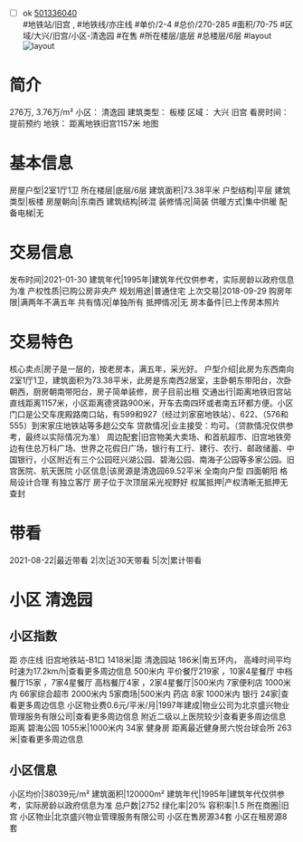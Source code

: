 - [ ] ok [501336040](https://bj.5i5j.com/ershoufang/501336040.html)  
 #地铁站/旧宫 ,  #地铁线/亦庄线
#单价/2-4 #总价/270-285 #面积/70-75   #区域/大兴/旧宫/小区-清逸园 #在售 #所在楼层/底层 #总楼层/6层 #layout 
![layout](http://image2a.5i5j.com/bdir/layout/272381.jpg_P5.jpg) 
# 简介 
 276万,  3.76万/m² 
小区： 清逸园
建筑类型： 板楼
区域： 大兴 旧宫
看房时间： 提前预约
地铁： 距离地铁旧宫1157米 地图
# 基本信息 
 房屋户型|2室1厅1卫
所在楼层|底层/6层
建筑面积|73.38平米
户型结构|平层
建筑类型|板楼
房屋朝向|东南西
建筑结构|砖混
装修情况|简装
供暖方式|集中供暖
配备电梯|无
# 交易信息 
 发布时间|2021-01-30
建筑年代|1995年|建筑年代仅供参考，实际房龄以政府信息为准
产权性质|已购公房非央产
规划用途|普通住宅
上次交易|2018-09-29
购房年限|满两年不满五年
共有情况|单独所有
抵押情况|无
房本备件|已上传房本照片
# 交易特色 
 核心卖点|房子是一层的，按老房本，满五年，采光好。
户型介绍|此房为东西南向2室1厅1卫，建筑面积为73.38平米，此房是东南西2居室，主卧朝东带阳台，次卧朝西，厨房朝南带阳台，房子简单装修，房子目前出租
交通出行|距离地铁旧宫站直线距离1157米，小区距离德贤路900米，开车去南四环或者南五环都方便。小区门口是公交车庑殿路南口站，有599和927（经过刘家窑地铁站）、622、（576和555）到宋家庄地铁站等多趟公交车
贷款情况|业主接受：均可。（贷款情况仅供参考，最终以实际情况为准）
周边配套|旧宫物美大卖场、和首航超市、旧宫地铁旁边有住总万科广场、世界之花假日广场，银行有工行、建行、农行、邮政储蓄、中国银行，小区附近有三个公园旺兴湖公园、碧海公园、南海子公园等多家公园。旧宫医院、航天医院
小区信息|该房源是清逸园69.52平米 全南向户型 四面朝阳 格局设计合理 有独立客厅 房子位于次顶层采光视野好
权属抵押|产权清晰无抵押无查封
# 带看 
 2021-08-22|最近带看	 2|次|近30天带看	 5|次|累计带看
# 小区 清逸园
## 小区指数 
 距 亦庄线 旧宫地铁站-B1口 1418米|距 清逸园站 186米|南五环内， 高峰时间平均时速为17.2km/h|查看更多周边信息
500米内 平价餐厅219家 ，10家4星餐厅
中档餐厅15家 ，7家4星餐厅
高档餐厅4家 ，2家4星餐厅|500米内 7家便利店
1000米内 66家综合超市
2000米内 5家商场|500米内 药店 8家
1000米内 银行 24家|查看更多周边信息
小区物业费0.6元/平米/月|1997年建成|物业公司为北京盛兴物业管理服务有限公司|查看更多周边信息
附近二级以上医院较少|查看更多周边信息
距离 碧海公园 1055米|1000米内 34家 健身房
距离最近健身房六悦台球会所 263米|查看更多周边信息
## 小区信息 
 小区均价|38039元/m²
建筑面积|120000m²
建筑年代|1995年|建筑年代仅供参考，实际房龄以政府信息为准
总户数|2752
绿化率|20%
容积率|1.5
所在商圈|旧宫
小区物业|北京盛兴物业管理服务有限公司
小区在售房源34套
小区在租房源8套

